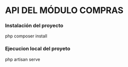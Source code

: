 # API DEL MÓDULO COMPRAS

### Instalación del proyecto

php composer install

### Ejecucion local del proyeto

php artisan serve

